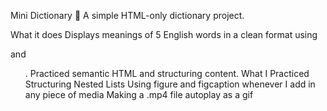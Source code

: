 Mini Dictionary
📖 A simple HTML-only dictionary project.

What it does
Displays meanings of 5 English words in a clean format using <dl> and <ol>.
Practiced semantic HTML and structuring content.
What I Practiced
Structuring Nested Lists
Using figure and figcaption whenever I add in any piece of media
Making a .mp4 file autoplay as a gif
